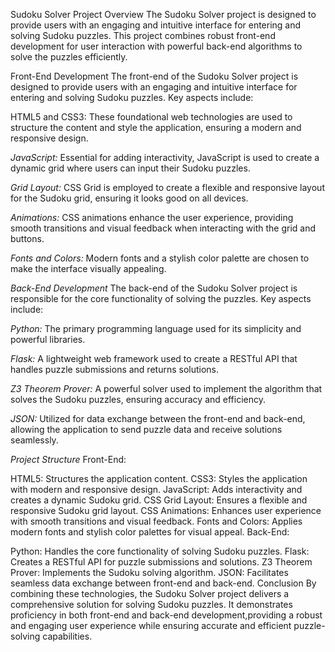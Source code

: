 Sudoku Solver Project
Overview
The Sudoku Solver project is designed to provide users with an engaging and intuitive interface for entering and solving Sudoku puzzles. This project combines robust front-end development for user interaction with powerful back-end algorithms to solve the puzzles efficiently.

Front-End Development
The front-end of the Sudoku Solver project is designed to provide users with an engaging and intuitive interface for entering and solving Sudoku puzzles. Key aspects include:

HTML5 and CSS3: These foundational web technologies are used to structure the content and style the application, ensuring a modern and responsive design.

*JavaScript:* Essential for adding interactivity, JavaScript is used to create a dynamic grid where users can input their Sudoku puzzles.

*Grid Layout:* CSS Grid is employed to create a flexible and responsive layout for the Sudoku grid, ensuring it looks good on all devices.

*Animations:* CSS animations enhance the user experience, providing smooth transitions and visual feedback when interacting with the grid and buttons.

*Fonts and Colors:* Modern fonts and a stylish color palette are chosen to make the interface visually appealing.

*Back-End Development*
The back-end of the Sudoku Solver project is responsible for the core functionality of solving the puzzles. Key aspects include:

*Python:* The primary programming language used for its simplicity and powerful libraries.

*Flask:* A lightweight web framework used to create a RESTful API that handles puzzle submissions and returns solutions.

*Z3 Theorem Prover:* A powerful solver used to implement the algorithm that solves the Sudoku puzzles, ensuring accuracy and efficiency.

*JSON:* Utilized for data exchange between the front-end and back-end, allowing the application to send puzzle data and receive solutions seamlessly.

*Project Structure*
Front-End:

HTML5: Structures the application content.
CSS3: Styles the application with modern and responsive design.
JavaScript: Adds interactivity and creates a dynamic Sudoku grid.
CSS Grid Layout: Ensures a flexible and responsive Sudoku grid layout.
CSS Animations: Enhances user experience with smooth transitions and visual feedback.
Fonts and Colors: Applies modern fonts and stylish color palettes for visual appeal.
Back-End:

Python: Handles the core functionality of solving Sudoku puzzles.
Flask: Creates a RESTful API for puzzle submissions and solutions.
Z3 Theorem Prover: Implements the Sudoku solving algorithm.
JSON: Facilitates seamless data exchange between front-end and back-end.
Conclusion
By combining these technologies, the Sudoku Solver project delivers a comprehensive solution for solving Sudoku puzzles. It demonstrates proficiency in both front-end and back-end development,providing a robust and engaging user experience while ensuring accurate and efficient puzzle-solving capabilities.
